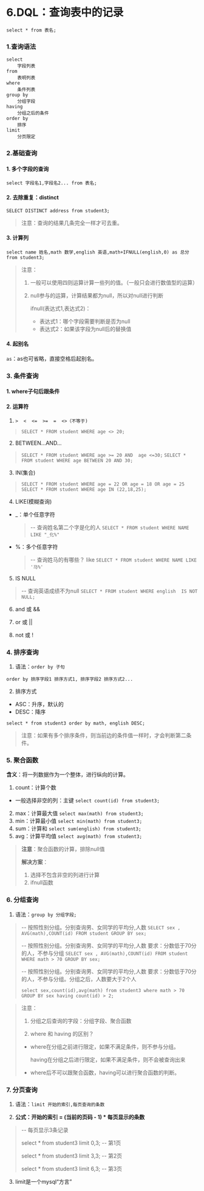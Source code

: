 # 6.DQL：查询表中的记录

`select * from 表名;`

### 1.查询语法

```mysql
select 
	字段列表
from
	表明列表
where 
	条件列表
group by
	分组字段
having
	分组之后的条件
order by
	排序
limit
	分页限定
```

### 2.基础查询

#### 1. 多个字段的查询

`select 字段名1,字段名2... from 表名;`

#### 2. 去除重复：distinct

`SELECT DISTINCT address from student3;`

> 注意：查询的结果几条完全一样才可去重。

#### 3. 计算列

`select name 姓名,math 数学,english 英语,math+IFNULL(english,0) as 总分 from student3;`

> 注意：
>
> 1. 一般可以使用四则运算计算一些列的值。（一般只会进行数值型的运算）
>
> 2. null参与的运算，计算结果都为null，所以对null进行判断
>
>    ifnull(表达式1,表达式2)：
>
>    * 表达式1：哪个字段需要判断是否为null
>    * 表达式2：如果该字段为null后的替换值

#### 4. 起别名

`as`：as也可省略，直接空格后起别名。

### 3. 条件查询

#### 1. where子句后跟条件

#### 2. 运算符

1.  `>  <  <=  >=  =  <>（不等于)`

   > `SELECT * FROM student WHERE age <> 20;`

2.  BETWEEN...AND...

   > `SELECT * FROM student WHERE age >= 20 AND  age <=30;`
   > `SELECT * FROM student WHERE age BETWEEN 20 AND 30;`

3.  IN(集合) 

   > `SELECT * FROM student WHERE age = 22 OR age = 18 OR age = 25`
   > `SELECT * FROM student WHERE age IN (22,18,25);`

4.  LIKE(模糊查询)

   * _：单个任意字符   

     > -- 查询姓名第二个字是化的人
     > `SELECT * FROM student WHERE NAME LIKE "_化%"`		

   * %：多个任意字符

     > -- 查询姓马的有哪些？ like
     > `SELECT * FROM student WHERE NAME LIKE '马%'`

5.  IS NULL

   > -- 查询英语成绩不为null
   > `SELECT * FROM student WHERE english  IS NOT NULL;`

6.  and 或 &&

7.  or 或 ||

8.  not 或 !

### 4. 排序查询

1.  语法：`order by 子句`

   `order by 排序字段1 排序方式1, 排序字段2 排序方式2...`

2.  排序方式

   * ASC：升序，默认的
   * DESC：降序

   `select * from student3 order by math, english DESC;`

> 注意：如果有多个排序条件，则当前边的条件值一样时，才会判断第二条件。

### 5. 聚合函数

**含义**：将一列数据作为一个整体，进行纵向的计算。

1.  count：计算个数
   * 一般选择非空的列：主键   `select count(id) from student3;`
2.  max：计算最大值  `select max(math) from student3;`
3.  min：计算最小值  `select min(math) from student3;`
4.  sum：计算和      `select sum(english) from student3;`
5.  avg：计算平均值   `select avg(math) from student3;`

> **注意**：聚合函数的计算，排除null值
>
> **解决方案**：
>
> 1.  选择不包含非空的列进行计算
> 2.  ifnull函数

### 6. 分组查询

1.  语法：`group by 分组字段;`

   > -- 按照性别分组。分别查询男、女同学的平均分,人数
   > `SELECT sex , AVG(math),COUNT(id) FROM student GROUP BY sex;`
   >
   > --  按照性别分组。分别查询男、女同学的平均分,人数 要求：分数低于70分的人，不参与分组
   > `SELECT sex , AVG(math),COUNT(id) FROM student WHERE math > 70 GROUP BY sex;`
   >
   > --  按照性别分组。分别查询男、女同学的平均分,人数 要求：分数低于70分的人，不参与分组。分组之后，人数要大于2个人
   >
   > `select sex,count(id),avg(math) from student3 where math > 70 GROUP BY sex having count(id) > 2;`

> 注意：
>
> 1.  分组之后查询的字段：分组字段、聚合函数
>
> 2.  where 和 having 的区别？
>
>    * where在分组之前进行限定，如果不满足条件，则不参与分组。
>
>      having在分组之后进行限定，如果不满足条件，则不会被查询出来
>
>    * where后不可以跟聚合函数，having可以进行聚合函数的判断。

### 7. 分页查询

1.  语法：`limit 开始的索引,每页查询的条数`

2.  **公式：开始的索引 = (当前的页码 - 1) * 每页显示的条数**

   > -- 每页显示3条记录
   >
   > select * from student3 limit 0,3;  -- 第1页
   >
   > select * from student3 limit 3,3;  -- 第2页
   >
   > select * from student3 limit 6,3;  -- 第3页

3.  limit是一个mysql“方言”